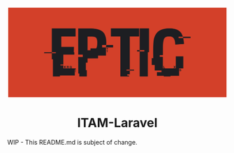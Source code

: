 <p align="center">
  <img src="https://github.com/EPTIC-Solutions/art/blob/master/cover-reverse.png" width="500">
</p>

<h1 align="center">
    ITAM-Laravel
</h1>

<p>
    WIP - This README.md is subject of change.
</p>

